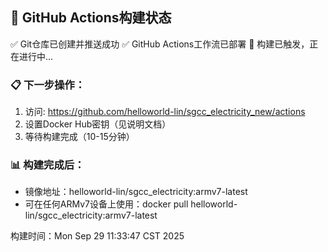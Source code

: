 ## 🎯 GitHub Actions构建状态

✅ Git仓库已创建并推送成功
✅ GitHub Actions工作流已部署
🔄 构建已触发，正在进行中...

### 📋 下一步操作：
1. 访问: https://github.com/helloworld-lin/sgcc_electricity_new/actions
2. 设置Docker Hub密钥（见说明文档）
3. 等待构建完成（10-15分钟）

### 📊 构建完成后：
- 镜像地址：helloworld-lin/sgcc_electricity:armv7-latest
- 可在任何ARMv7设备上使用：docker pull helloworld-lin/sgcc_electricity:armv7-latest

构建时间：Mon Sep 29 11:33:47 CST 2025


